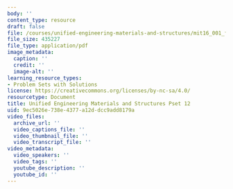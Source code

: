 ```yaml
---
body: ''
content_type: resource
draft: false
file: /courses/unified-engineering-materials-and-structures/mit16_001_f21_pset12.pdf
file_size: 435227
file_type: application/pdf
image_metadata:
  caption: ''
  credit: ''
  image-alt: ''
learning_resource_types:
- Problem Sets with Solutions
license: https://creativecommons.org/licenses/by-nc-sa/4.0/
resourcetype: Document
title: Unified Engineering Materials and Structures Pset 12
uid: 9ec5026e-738e-4377-a12d-dcc9add8179a
video_files:
  archive_url: ''
  video_captions_file: ''
  video_thumbnail_file: ''
  video_transcript_file: ''
video_metadata:
  video_speakers: ''
  video_tags: ''
  youtube_description: ''
  youtube_id: ''
---
```

